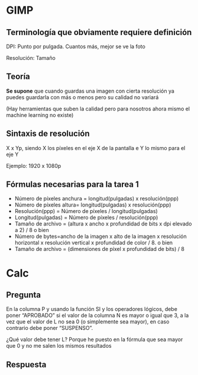 # GIMP
## Terminología que obviamente requiere definición

DPI: Punto por pulgada. Cuantos más, mejor se ve la foto

Resolución: Tamaño

## Teoría
**Se supone** que cuando guardas una imagen con cierta resolución ya puedes guardarla con más o menos pero su calidad no variará

(Hay herramientas que suben la calidad pero para nosotros ahora mismo el machine learning no existe)

## Sintaxis de resolución
X x Yp, siendo X los píxeles en el eje X de la pantalla e Y lo mismo para el eje Y

Ejemplo: 1920 x 1080p

## Fórmulas necesarias para la tarea 1
- Número de píxeles anchura = longitud(pulgadas) x resolución(ppp)  
- Número de píxeles altura= longitud(pulgadas) x resolución(ppp)  
- Resolución(ppp) = Número de píxeles / longitud(pulgadas)  
- Longitud(pulgadas) = Número de píxeles / resolución(ppp)  
- Tamaño de archivo = (altura x ancho x profundidad de bits x dpi elevado a 2) / 8 o bien  
- Número de bytes=ancho de la imagen x alto de la imagen x resolución horizontal x resolución vertical x profundidad de color / 8. o bien  
- Tamaño de archivo = (dimensiones de píxel x profundidad de bits) / 8

# Calc
## Pregunta
En la columna P y usando la función SI y los operadores lógicos, debe poner “APROBADO” si el valor de la columna N es mayor o igual que 3, a la vez que el valor de L no sea 0 (o simplemente sea mayor), en caso contrario debe poner “SUSPENSO”.

¿Qué valor debe tener L? Porque he puesto en la fórmula que sea mayor que 0 y no me salen los mismos resultados

## Respuesta
